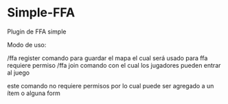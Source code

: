 # Simple-FFA
Plugin de FFA simple

Modo de uso:

/ffa register <mapa>
  comando para guardar el mapa el cual será usado para ffa
  requiere permiso 
/ffa join 
  comando con el cual los jugadores pueden entrar al juego 
  
  este comando no requiere permisos por lo cual puede ser agregado a un ítem o alguna form
